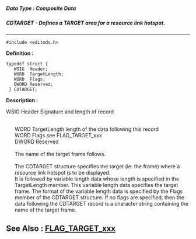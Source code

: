 ##### Data Type : Composite Data
##### CDTARGET - Defines a TARGET area for a resource link hotspot.
---
```
#include <editods.h>
```

**Definition :**
```
typedef struct {
   WSIG  Header;
   WORD  TargetLength;
   WORD  Flags;
   DWORD Reserved;
 } CDTARGET;
```

**Description :**

WSIG	Header		Signature and length of record
<ul><br>
WORD	TargetLength	length of the data following this record <br>
WORD	Flags	see FLAG_TARGET_xxx<br>
DWORD	Reserved<br>
<br>
The name of the target frame follows.<br>
<br>
The CDTARGET structure specifies the target (ie:  the frame) where a resource link hotspot is to be displayed.<br>
It is followed by variable length data whose length is specified in the TargetLength member.  This variable length data specifies the target frame.  The format of the variable length data is specified by the Flags member of the CDTARGET structure.  If no flags are specified, then the data following the CDTARGET record is a character string containing the name of the target frame.</ul>



**See Also :**
[FLAG_TARGET_xxx](/domino-c-api-docs/reference/Symb/FLAG_TARGET_xxx)
---
